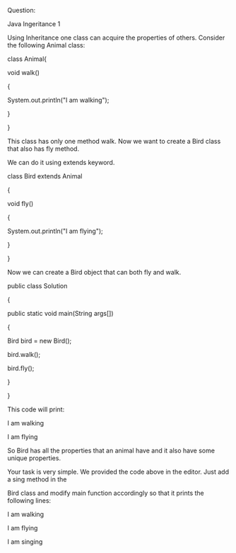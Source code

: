 Question: 

Java Ingeritance 1

Using Inheritance one class can acquire the properties of others. Consider the following Animal class:

class Animal{

void walk()

{

System.out.println("I am walking");

}

}

This class has only one method walk. Now we want to create a Bird class that also has fly method. 

We can do it using extends keyword.

class Bird extends Animal

{

void fly()

{

System.out.println("I am flying");

}

}

Now we can create a Bird object that can both fly and walk.

public class Solution

{

public static void main(String args[])

{

Bird bird = new Bird();

bird.walk();

bird.fly();

}

}

This code will print:

I am walking

I am flying

So Bird has all the properties that an animal have and it also have some unique properties.

Your task is very simple. We provided the code above in the editor. Just add a sing method in the 

Bird class and modify main function accordingly so that it prints the following lines:

I am walking

I am flying

I am singing
